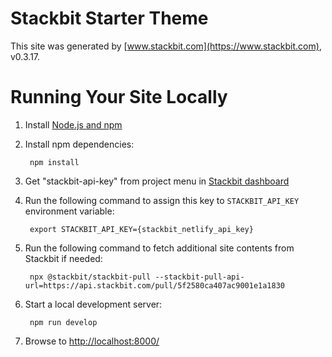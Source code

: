 # Stackbit Starter Theme

This site was generated by [www.stackbit.com](https://www.stackbit.com), v0.3.17.

# Running Your Site Locally

1. Install [Node.js and npm](https://nodejs.org/en/)

1. Install npm dependencies:

        npm install

1. Get "stackbit-api-key" from project menu in [Stackbit dashboard](https://app.stackbit.com/dashboard)

1. Run the following command to assign this key to `STACKBIT_API_KEY` environment variable:

        export STACKBIT_API_KEY={stackbit_netlify_api_key}

1. Run the following command to fetch additional site contents from Stackbit if needed:

        npx @stackbit/stackbit-pull --stackbit-pull-api-url=https://api.stackbit.com/pull/5f2580ca407ac9001e1a1830

1. Start a local development server:

        npm run develop

1. Browse to [http://localhost:8000/](http://localhost:8000/)
